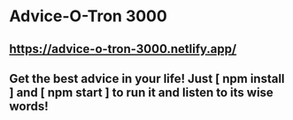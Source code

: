 # Advice-O-Tron 3000

## https://advice-o-tron-3000.netlify.app/

## Get the best advice in your life! Just [ npm install ] and [ npm start ] to run it and listen to its wise words! 


